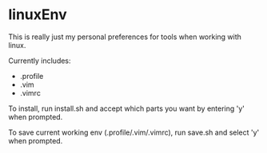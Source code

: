 # linuxEnv

This is really just my personal preferences for tools when working with linux.

Currently includes:
* .profile
* .vim
* .vimrc

To install, run install.sh and accept which parts you want by entering 'y' when prompted.

To save current working env (.profile/.vim/.vimrc), run save.sh and select 'y' when prompted.
